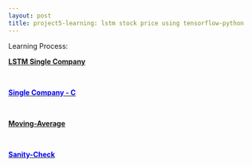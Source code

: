 ```yaml
---
layout: post
title: project5-learning: lstm stock price using tensorflow-python
---
```


Learning Process:
<a href="/ML and DM projects//LSTM STOCK ANALYSIS/LSTM Single Company.html"><p style="color:blue;"><b>LSTM Single Company</b></p></a></br>
<a href="/ML and DM projects//LSTM STOCK ANALYSIS/Single Company - C.html"><p style="color:blue;"><b>Single Company - C</b></p></a></br>

<a href="/ML and DM projects//LSTM STOCK ANALYSIS/Moving-Average.html"><p style="color:blue;"><b>Moving-Average</b></p></a></br>
<a href="/ML and DM projects//LSTM STOCK ANALYSIS/Sanity-Check.html"><p style="color:blue;"><b>Sanity-Check</b></p></a></br>



